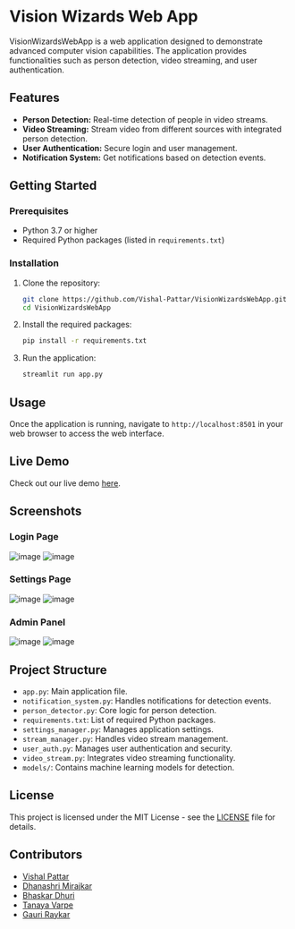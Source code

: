 # Vision Wizards Web App

VisionWizardsWebApp is a web application designed to demonstrate advanced computer vision capabilities. The application provides functionalities such as person detection, video streaming, and user authentication.

## Features

- **Person Detection:** Real-time detection of people in video streams.
- **Video Streaming:** Stream video from different sources with integrated person detection.
- **User Authentication:** Secure login and user management.
- **Notification System:** Get notifications based on detection events.

## Getting Started

### Prerequisites

- Python 3.7 or higher
- Required Python packages (listed in `requirements.txt`)

### Installation

1. Clone the repository:
    ```bash
    git clone https://github.com/Vishal-Pattar/VisionWizardsWebApp.git
    cd VisionWizardsWebApp
    ```

2. Install the required packages:
    ```bash
    pip install -r requirements.txt
    ```

3. Run the application:
    ```bash
    streamlit run app.py
    ```

## Usage

Once the application is running, navigate to `http://localhost:8501` in your web browser to access the web interface.

## Live Demo

Check out our live demo [here](https://visionwizardswebapp.onrender.com).

## Screenshots

### Login Page
![image](https://github.com/Vishal-Pattar/VisionWizardsWebApp/assets/104265753/4b087f25-df66-40e2-937c-5e89e86c00be)
![image](https://github.com/Vishal-Pattar/VisionWizardsWebApp/assets/104265753/84ff81ab-7731-4164-b2e7-56ac6c18fac5)

### Settings Page
![image](https://github.com/Vishal-Pattar/VisionWizardsWebApp/assets/104265753/81d660b8-cf21-45c3-a846-8d0974d83c74)
![image](https://github.com/Vishal-Pattar/VisionWizardsWebApp/assets/104265753/f95b7027-3422-4879-aac2-c4751b4f0194)

### Admin Panel
![image](https://github.com/Vishal-Pattar/VisionWizardsWebApp/assets/104265753/9db50e22-aff8-4d53-9c9a-45113592b797)
![image](https://github.com/Vishal-Pattar/VisionWizardsWebApp/assets/104265753/d45a84ab-5486-408d-b145-df7c2d0af51e)

## Project Structure

- `app.py`: Main application file.
- `notification_system.py`: Handles notifications for detection events.
- `person_detector.py`: Core logic for person detection.
- `requirements.txt`: List of required Python packages.
- `settings_manager.py`: Manages application settings.
- `stream_manager.py`: Handles video stream management.
- `user_auth.py`: Manages user authentication and security.
- `video_stream.py`: Integrates video streaming functionality.
- `models/`: Contains machine learning models for detection.

## License

This project is licensed under the MIT License - see the [LICENSE](LICENSE) file for details.

## Contributors
- [Vishal Pattar](https://github.com/Vishal-Pattar)
- [Dhanashri Mirajkar](https://github.com/MirajkarD)
- [Bhaskar Dhuri](https://github.com/bhaskardhuri)
- [Tanaya Varpe](https://github.com/TanayaVarpe22)
- [Gauri Raykar](https://github.com/Gauri24R)
